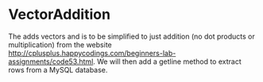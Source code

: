 VectorAddition
==============

The adds vectors and is to be simplified to just addition (no dot products or multiplication) from the website http://cplusplus.happycodings.com/beginners-lab-assignments/code53.html. We will then add a getline method to extract rows from a MySQL database.
